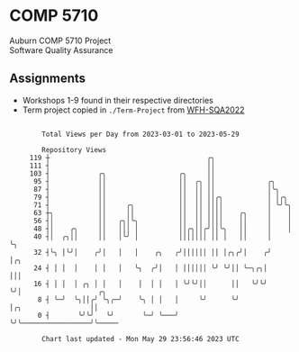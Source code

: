 # COMP 5710
Auburn COMP 5710 Project  
Software Quality Assurance

## Assignments
- Workshops 1-9 found in their respective directories
- Term project copied in `./Term-Project` from [WFH-SQA2022](https://github.com/wumphlett/WFH-SQA2022-AUBURN)

```

        Total Views per Day from 2023-03-01 to 2023-05-29

        Repository Views
     119 ┼                                       ╭╮
     111 ┤                                       ││
     103 ┤            ╭╮                  ╭╮     ││
      95 ┤            ││                  ││  ╭╮ ││             ╭╮
      87 ┤            ││                  ││  ││ ││             │╰╮
      79 ┤            ││                  ││  ││ ││╭╮           │ │╭╮
      71 ┤            ││     ╭╮           ││  ││ ││││           │ ╰╯╰╮
      63 ┼╮           ││     ││           ││  ││ ││││    ╭╮     │    │
      56 ┤│           ││   ╭╮│╰╮          ││  ││ ││││    ││     │    │
      48 ┤│    ╭╮     ││   │││ │          ││╭╮││╭╯││╰╮   ││     │    │
      40 ┤│  ╭╮││     ││   │╰╯ │          │││││││ ││ │   ││     │    ╰╮
      32 ┤╰╮ │╰╯│    ╭╯│   │   │    ╭╮   ╭╯││││││ ││ │╭╮╭╯│    ╭╯     │╭╮
      24 ┤ │ │  │    │ │   │   ╰╮  ╭╯│   │ ││││││ ╰╯ ╰╯││ ╰─╮╭╮│      │││
      16 ┤ │ │  │ ╭╮ │ │   │    │  │ │   │ ╰╯╰╯││      ││   ╰╯╰╯      ╰╯│                   ╭╮
       8 ┤ ╰─╯  ╰╮││╭╯ ╰╮╭─╯    ╰╮ │ │   │     ╰╯      ╰╯               │╭╮                 ││
       0 ┤       ╰╯╰╯   ╰╯       ╰─╯ ╰───╯                              ╰╯╰─────────────────╯╰─────

        Chart last updated - Mon May 29 23:56:46 2023 UTC
        
```
